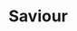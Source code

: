 # Saviour

<!-- echo "# Saviour" >> README.md
  git init
  git add README.md
  git commit -m "first commit"
  git branch -M main
  git remote add origin https://github.com/Jahirul-Islam-Jantu/Saviour.git
  git push -u origin main
  git remote add origin https://github.com/Jahirul-Islam-Jantu/Saviour.git
  git branch -M main
  git push -u origin main
   -->
